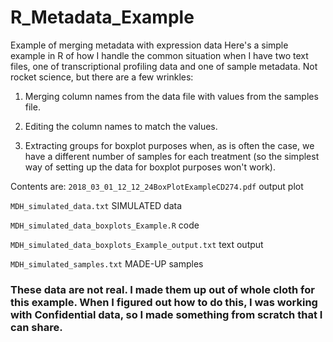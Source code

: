 # R_Metadata_Example
Example of merging metadata with expression data
Here's a simple example in R of how I handle the common situation when I have two text files, one of transcriptional profiling data and one of sample metadata.  Not rocket science, but there are a few wrinkles:

1. Merging column names from the data file with values from the samples file.

2. Editing the column names to match the values.

3. Extracting groups for boxplot purposes when, as is often the case, we have a different number of samples for each treatment (so the simplest way of setting up the data for boxplot purposes won't work).


Contents are:
````2018_03_01_12_12_24BoxPlotExampleCD274.pdf```` output plot

````MDH_simulated_data.txt```` SIMULATED data

````MDH_simulated_data_boxplots_Example.R```` code

````MDH_simulated_data_boxplots_Example_output.txt```` text output

````MDH_simulated_samples.txt```` MADE-UP samples

### These data are not real.  I made them up out of whole cloth for this example. When I figured out how to do this, I was working with Confidential data, so I made something from scratch that I can share.
